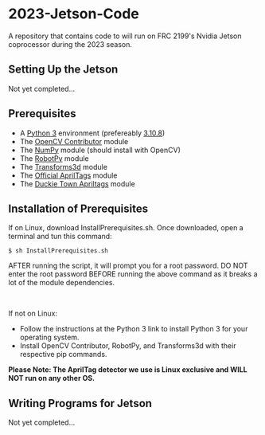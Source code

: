 <h1> 2023-Jetson-Code </h1>
<p>
	A repository that contains code to will run on FRC 2199's Nvidia Jetson coprocessor during the 2023 season.
</p>

<h2> Setting Up the Jetson </h2>
<p>
	Not yet completed...
</p>

<h2> Prerequisites </h2>
<p>
	<ul>
		<li>A <a href="https://www.python.org/downloads/">Python 3</a> environment (prefereably <a href="https://www.python.org/downloads/release/python-3108/">3.10.8</a>)</li>
		<li>The <a href="https://pypi.org/project/opencv-contrib-python/">OpenCV Contributor</a> module</li>
		<li>The <a href="https://pypi.org/project/numpy/">NumPy</a> module (should install with OpenCV)</li>
		<li>The <a href="https://pypi.org/project/robotpy/">RobotPy</a> module</li>
		<li>The <a href="https://pypi.org/project/transforms3d/">Transforms3d</a> module</li>
		<li>The <a href="https://github.com/AprilRobotics/apriltag">Official AprilTags</a> module</li>
		<li>The <a href="https://pypi.org/project/dt-apriltags/">Duckie Town Apriltags</a> module</li>
	</ul>
</p>

<h2> Installation of Prerequisites </h2>
<p>
	If on Linux, download InstallPrerequisites.sh.
	Once downloaded, open a terminal and tun this command:
	
	$ sh InstallPrerequisites.sh
</p>
<p>
	AFTER running the script, it will prompt you for a root password. DO NOT enter the root password BEFORE running the above command as it breaks a lot of the module dependencies.
</p>
<p>
	&nbsp
</p>
<p>
	If not on Linux:
	<ul>
		<li>Follow the instructions at the Python 3 link to install Python 3 for your operating system.</li>
		<li>Install OpenCV Contributor, RobotPy, and Transforms3d with their respective pip commands.</li>
	</ul>
	<strong>Please Note: The AprilTag detector we use is Linux exclusive and WILL NOT run on any other OS.</strong>
</p>

<h2> Writing Programs for Jetson </h2>
<p>
	Not yet completed...
</p>